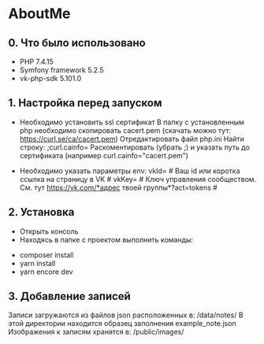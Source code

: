 # AboutMe

## 0. Что было использовано

* PHP 7.4.15
* Symfony framework 5.2.5
* vk-php-sdk 5.101.0

## 1. Настройка перед запуском

* Необходимо установить ssl сертификат
В папку с установленным php необходимо скопировать cacert.pem
(скачать можно тут: https://curl.se/ca/cacert.pem)
Отредактировать файл php.ini
Найти строку: ;curl.cainfo=
Раскоментировать (убрать ;) и указать путь до сертификата (например curl.cainfo="cacert.pem")

* Необходимо указать параметры env:
vkId= # Ваш id или коротка ссылка на страницу в VK #
vkKey= # Ключ управления сообществом. См. тут https://vk.com/*адрес твоей группы*?act=tokens #


## 2. Установка

* Открыть консоль
* Находясь в папке с проектом выполнить команды:
- composer install
- yarn install
- yarn encore dev

## 3. Добавление записей

Записи загружаются из файлов json расположенных в:
/data/notes/
В этой директории находится образец заполнения example_note.json
Изображения к записям хранятся в:
/public/images/
